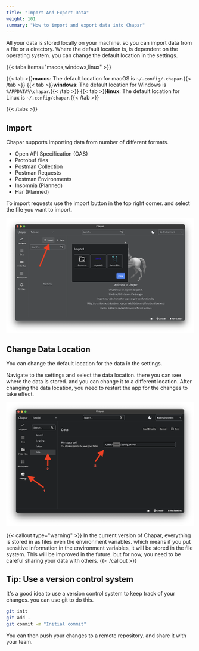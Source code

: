 ```yaml
---
title: "Import And Export Data"
weight: 101
summary: "How to import and export data into Chapar"
---
```


All your data is stored locally on your machine. so you can import data from a file or a directory. 
Where the default location is, is dependent on the operating system. you can change the default location in the settings.

{{< tabs items="macos,windows,linux" >}}

  {{< tab >}}**macos**: The default location for macOS is `~/.config/.chapar`.{{< /tab >}}
  {{< tab >}}**windows**: The default location for Windows is `%APPDATA%\chapar`.{{< /tab >}}
  {{< tab >}}**linux**: The default location for Linux is `~/.config/chapar`.{{< /tab >}}

{{< /tabs >}}


## Import 

Chapar supports importing data from number of different formats.

- Open API Specification (OAS)
- Protobuf files
- Postman Collection
- Postman Requests
- Postman Environments
- Insomnia (Planned)
- Har (Planned)

To import requests use the import button in the top right corner. and select the file you want to import.

![Import Requests](./images/import-requests.png)

## Change Data Location

You can change the default location for the data in the settings.

Navigate to the settings and select the data location. there you can see where the data is stored. and you can change it to a different location.
After changing the data location, you need to restart the app for the changes to take effect.

![Change Data Location](./images/change-data-location.png)


{{< callout type="warning" >}}
 In the current version of Chapar, everything is stored in as files even the environment variables. which means if you put sensitive information in the environment variables, it will be stored in the file system.
 This will be improved in the future. but for now, you need to be careful sharing your data with others.
{{< /callout >}}


## Tip: Use a version control system

It's a good idea to use a version control system to keep track of your changes. you can use git to do this.

```bash
git init
git add .
git commit -m "Initial commit"
```

You can then push your changes to a remote repository. and share it with your team.